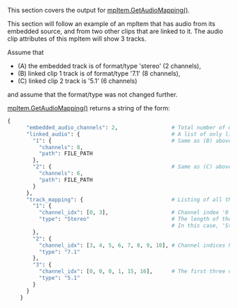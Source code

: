 This section covers the output for [mpItem.GetAudioMapping()](../resolve_api/MediaPoolItem.md#getaudiomapping).

This section will follow an example of an mpItem that has audio from its embedded source, and from two other clips that are linked to it.
The audio clip attributes of this mpItem will show 3 tracks.

Assume that 
- (A) the embedded track is of format/type 'stereo' (2 channels),
- (B) linked clip 1 track is of format/type '7.1' (8 channels),
- (C) linked clip 2 track is '5.1' (6 channels)

and assume that the format/type was not changed further.

[mpItem.GetAudioMapping()](../resolve_api/MediaPoolItem.md#getaudiomapping) returns a string of the form:
```python
{
      "embedded_audio_channels": 2,                 # Total number of embedded channels across all tracks
      "linked_audio": {                             # A list of only linked audio information
        "1": {                                      # Same as (B) above
          "channels": 8,
          "path": FILE_PATH
        },
        "2": {                                      # Same as (C) above
          "channels": 6,
          "path": FILE_PATH
        }
      },
      "track_mapping": {                            # Listing of all the tracks. Output here will match what is seen in the audio clip attributes menu on the UI.
        "1": {
          "channel_idx": [0, 3],                    # Channel index '0' indicates that the channel is muted; in this case, channel index '3' will correspond to the first channel of (B)
          "type": "Stereo"                          # The length of the 'channel_idx' list will always correspond to the number of channels the format specified in 'type' will allow.
                                                    # In this case, 'Stereo' allows 2 channels and so the length of the 'channel_idx' list is 2.
        },
        "2": {
          "channel_idx": [3, 4, 5, 6, 7, 8, 9, 10], # Channel indices here are following the default for (B)
          "type": "7.1"
        },
        "3": {
          "channel_idx": [0, 0, 0, 1, 15, 16],      # The first three channels for this track are muted; The next channel is the first channel of (A), and the final 2 follow the default for (C)
          "type": "5.1"
        }
      }
    }
```
